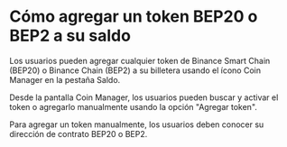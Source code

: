 # Cómo agregar un token BEP20 o BEP2 a su saldo

Los usuarios pueden agregar cualquier token de Binance Smart Chain (BEP20) o Binance Chain (BEP2) a su billetera usando el ícono Coin Manager en la pestaña Saldo.

Desde la pantalla Coin Manager, los usuarios pueden buscar y activar el token o agregarlo manualmente usando la opción "Agregar token".

Para agregar un token manualmente, los usuarios deben conocer su dirección de contrato BEP20 o BEP2.